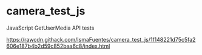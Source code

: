 # camera_test_js

JavaScript GetUserMedia API tests

https://rawcdn.githack.com/IsmaFuentes/camera_test_js/1f148221d75c5fa2606e187b4b2d59c852baa6c8/index.html


